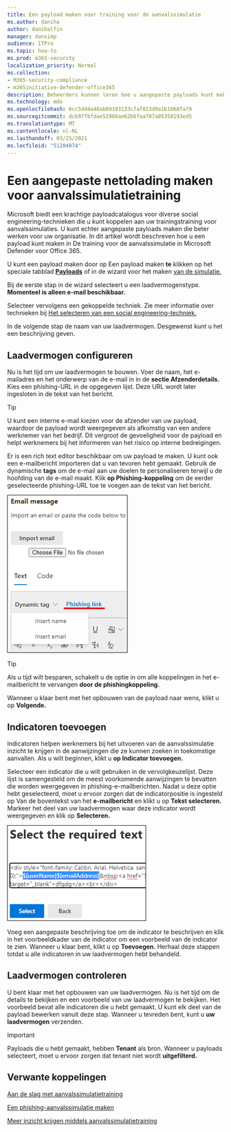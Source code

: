 ```yaml
---
title: Een payload maken voor training voor de aanvalssimulatie
ms.author: daniha
author: danihalfin
manager: dansimp
audience: ITPro
ms.topic: how-to
ms.prod: m365-security
localization_priority: Normal
ms.collection:
- M365-security-compliance
- m365initiative-defender-office365
description: Beheerders kunnen leren hoe u aangepaste payloads kunt maken voor de training voor de aanvalssimulatie in Microsoft Defender voor Office 365.
ms.technology: mdo
ms.openlocfilehash: 6cc5dd4a48ab89193133cfaf823d0a1b1868fa79
ms.sourcegitcommit: dcb97fbfdae52960ae62b6faa707a05358193ed5
ms.translationtype: MT
ms.contentlocale: nl-NL
ms.lasthandoff: 03/25/2021
ms.locfileid: "51204074"
---
```

# <a name="create-a-custom-payload-for-attack-simulation-training"></a>Een aangepaste nettolading maken voor aanvalssimulatietraining

Microsoft biedt een krachtige payloadcatalogus voor diverse social engineering-technieken die u kunt koppelen aan uw trainingstraining voor aanvalssimulaties. U kunt echter aangepaste payloads maken die beter werken voor uw organisatie. In dit artikel wordt beschreven hoe u een payload kunt maken in De training voor de aanvalssimulatie in Microsoft Defender voor Office 365.

U kunt een payload maken door op Een payload maken **te** klikken op het speciale tabblad [ **Payloads**](https://security.microsoft.com/attacksimulator?viewid=payload) of in de wizard voor het maken [van de simulatie.](attack-simulation-training.md#selecting-a-payload)

Bij de eerste stap in de wizard selecteert u een laadvermogenstype. **Momenteel is alleen e-mail beschikbaar.**

Selecteer vervolgens een gekoppelde techniek. Zie meer informatie over technieken bij [Het selecteren van een social engineering-techniek.](attack-simulation-training.md#selecting-a-social-engineering-technique)

In de volgende stap de naam van uw laadvermogen. Desgewenst kunt u het een beschrijving geven.

## <a name="configure-payload"></a>Laadvermogen configureren

Nu is het tijd om uw laadvermogen te bouwen. Voer de naam, het e-mailadres en het onderwerp van de e-mail in in de **sectie Afzenderdetails.** Kies een phishing-URL in de opgegeven lijst. Deze URL wordt later ingesloten in de tekst van het bericht.

> [!TIP]
> U kunt een interne e-mail kiezen voor de afzender van uw payload, waardoor de payload wordt weergegeven als afkomstig van een andere werknemer van het bedrijf. Dit vergroot de gevoeligheid voor de payload en helpt werknemers bij het informeren van het risico op interne bedreigingen.

Er is een rich text editor beschikbaar om uw payload te maken. U kunt ook een e-mailbericht importeren dat u van tevoren hebt gemaakt. Gebruik de dynamische **tags** om de e-mail aan uw doelen te personaliseren terwijl u de hoofding van de e-mail maakt. Klik **op Phishing-koppeling** om de eerder geselecteerde phishing-URL toe te voegen aan de tekst van het bericht.

![Phishingkoppeling en dynamische tags gemarkeerd in het maken van payloads voor Microsoft Defender voor Office 365](../../media/attack-sim-preview-payload-email-body.png)

> [!TIP]
> Als u tijd wilt besparen, schakelt u de optie in om alle koppelingen in het e-mailbericht te vervangen **door de phishingkoppeling.**

Wanneer u klaar bent met het opbouwen van de payload naar wens, klikt u op **Volgende.**

## <a name="adding-indicators"></a>Indicatoren toevoegen

Indicatoren helpen werknemers bij het uitvoeren van de aanvalssimulatie inzicht te krijgen in de aanwijzingen die ze kunnen zoeken in toekomstige aanvallen. Als u wilt beginnen, klikt u **op Indicator toevoegen.**

Selecteer een indicator die u wilt gebruiken in de vervolgkeuzelijst. Deze lijst is samengesteld om de meest voorkomende aanwijzingen te bevatten die worden weergegeven in phishing-e-mailberichten. Nadat u deze optie hebt geselecteerd, moet u ervoor zorgen dat de indicatorpositie is ingesteld op Van de boventekst van het **e-mailbericht** en klikt u op **Tekst selecteren.** Markeer het deel van uw laadvermogen waar deze indicator wordt weergegeven en klik op **Selecteren.**

![Gemarkeerde tekst in berichttekst om toe te voegen aan een indicator in training voor aanvalssimulatie](../../media/attack-sim-preview-select-text.png)

Voeg een aangepaste beschrijving toe om de indicator te beschrijven en klik in het voorbeeldkader van de indicator om een voorbeeld van de indicator te zien. Wanneer u klaar bent, klikt u op **Toevoegen.** Herhaal deze stappen totdat u alle indicatoren in uw laadvermogen hebt behandeld.

## <a name="review-payload"></a>Laadvermogen controleren

U bent klaar met het opbouwen van uw laadvermogen. Nu is het tijd om de details te bekijken en een voorbeeld van uw laadvermogen te bekijken. Het voorbeeld bevat alle indicatoren die u hebt gemaakt. U kunt elk deel van de payload bewerken vanuit deze stap. Wanneer u tevreden bent, kunt u **uw laadvermogen** verzenden.

> [!IMPORTANT]
> Payloads die u hebt gemaakt, hebben **Tenant** als bron. Wanneer u payloads selecteert, moet u ervoor zorgen dat tenant niet wordt **uitgefilterd.**

## <a name="related-links"></a>Verwante koppelingen

[Aan de slag met aanvalssimulatietraining](attack-simulation-training-get-started.md)

[Een phishing-aanvalssimulatie maken](attack-simulation-training.md)

[Meer inzicht krijgen middels aanvalssimulatietraining](attack-simulation-training-insights.md)
